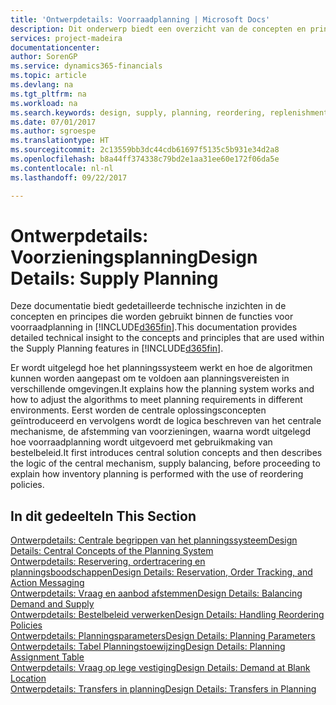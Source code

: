 ```yaml
---
title: 'Ontwerpdetails: Voorraadplanning | Microsoft Docs'
description: Dit onderwerp biedt een overzicht van de concepten en principes die worden gebruikt binnen de functies voor voorraadplanning in [!INCLUDE[d365fin](includes/d365fin_md.md)].
services: project-madeira
documentationcenter: 
author: SorenGP
ms.service: dynamics365-financials
ms.topic: article
ms.devlang: na
ms.tgt_pltfrm: na
ms.workload: na
ms.search.keywords: design, supply, planning, reordering, replenishment
ms.date: 07/01/2017
ms.author: sgroespe
ms.translationtype: HT
ms.sourcegitcommit: 2c13559bb3dc44cdb61697f5135c5b931e34d2a8
ms.openlocfilehash: b8a44ff374338c79bd2e1aa31ee60e172f06da5e
ms.contentlocale: nl-nl
ms.lasthandoff: 09/22/2017

---
```

# <a name="design-details-supply-planning"></a><span data-ttu-id="d6625-103">Ontwerpdetails: Voorzieningsplanning</span><span class="sxs-lookup"><span data-stu-id="d6625-103">Design Details: Supply Planning</span></span>
<span data-ttu-id="d6625-104">Deze documentatie biedt gedetailleerde technische inzichten in de concepten en principes die worden gebruikt binnen de functies voor voorraadplanning in [!INCLUDE[d365fin](includes/d365fin_md.md)].</span><span class="sxs-lookup"><span data-stu-id="d6625-104">This documentation provides detailed technical insight to the concepts and principles that are used within the Supply Planning features in [!INCLUDE[d365fin](includes/d365fin_md.md)].</span></span>  

<span data-ttu-id="d6625-105">Er wordt uitgelegd hoe het planningssysteem werkt en hoe de algoritmen kunnen worden aangepast om te voldoen aan planningsvereisten in verschillende omgevingen.</span><span class="sxs-lookup"><span data-stu-id="d6625-105">It explains how the planning system works and how to adjust the algorithms to meet planning requirements in different environments.</span></span> <span data-ttu-id="d6625-106">Eerst worden de centrale oplossingsconcepten geïntroduceerd en vervolgens wordt de logica beschreven van het centrale mechanisme, de afstemming van voorzieningen, waarna wordt uitgelegd hoe voorraadplanning wordt uitgevoerd met gebruikmaking van bestelbeleid.</span><span class="sxs-lookup"><span data-stu-id="d6625-106">It first introduces central solution concepts and then describes the logic of the central mechanism, supply balancing, before proceeding to explain how inventory planning is performed with the use of reordering policies.</span></span>  

## <a name="in-this-section"></a><span data-ttu-id="d6625-107">In dit gedeelte</span><span class="sxs-lookup"><span data-stu-id="d6625-107">In This Section</span></span>  
[<span data-ttu-id="d6625-108">Ontwerpdetails: Centrale begrippen van het planningssysteem</span><span class="sxs-lookup"><span data-stu-id="d6625-108">Design Details: Central Concepts of the Planning System</span></span>](design-details-central-concepts-of-the-planning-system.md)  
[<span data-ttu-id="d6625-109">Ontwerpdetails: Reservering, ordertracering en planningsboodschappen</span><span class="sxs-lookup"><span data-stu-id="d6625-109">Design Details: Reservation, Order Tracking, and Action Messaging</span></span>](design-details-reservation-order-tracking-and-action-messaging.md)  
[<span data-ttu-id="d6625-110">Ontwerpdetails: Vraag en aanbod afstemmen</span><span class="sxs-lookup"><span data-stu-id="d6625-110">Design Details: Balancing Demand and Supply</span></span>](design-details-balancing-demand-and-supply.md)  
[<span data-ttu-id="d6625-111">Ontwerpdetails: Bestelbeleid verwerken</span><span class="sxs-lookup"><span data-stu-id="d6625-111">Design Details: Handling Reordering Policies</span></span>](design-details-handling-reordering-policies.md)  
[<span data-ttu-id="d6625-112">Ontwerpdetails: Planningsparameters</span><span class="sxs-lookup"><span data-stu-id="d6625-112">Design Details: Planning Parameters</span></span>](design-details-planning-parameters.md)  
[<span data-ttu-id="d6625-113">Ontwerpdetails: Tabel Planningstoewijzing</span><span class="sxs-lookup"><span data-stu-id="d6625-113">Design Details: Planning Assignment Table</span></span>](design-details-planning-assignment-table.md)  
[<span data-ttu-id="d6625-114">Ontwerpdetails: Vraag op lege vestiging</span><span class="sxs-lookup"><span data-stu-id="d6625-114">Design Details: Demand at Blank Location</span></span>](design-details-demand-at-blank-location.md)  
[<span data-ttu-id="d6625-115">Ontwerpdetails: Transfers in planning</span><span class="sxs-lookup"><span data-stu-id="d6625-115">Design Details: Transfers in Planning</span></span>](design-details-transfers-in-planning.md)

